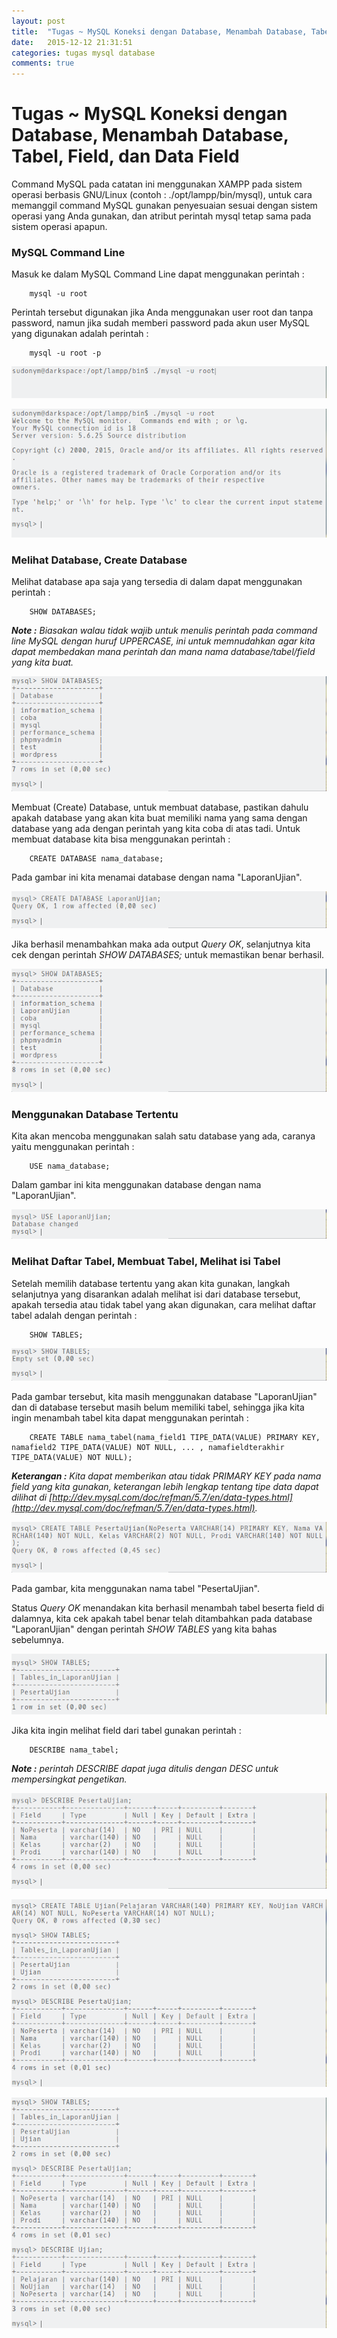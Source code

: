 ```yaml
---
layout: post
title:  "Tugas ~ MySQL Koneksi dengan Database, Menambah Database, Tabel, Field, dan Data Field"
date:   2015-12-12 21:31:51
categories: tugas mysql database
comments: true
---
```


# Tugas ~ MySQL Koneksi dengan Database, Menambah Database, Tabel, Field, dan Data Field

Command MySQL pada catatan ini menggunakan XAMPP pada sistem operasi berbasis GNU/Linux (contoh : ./opt/lampp/bin/mysql), untuk cara memanggil command MySQL gunakan penyesuaian sesuai dengan sistem operasi yang Anda gunakan, dan atribut perintah mysql tetap sama pada sistem operasi apapun.

### MySQL Command Line
Masuk ke dalam MySQL Command Line dapat menggunakan perintah :

``` 
    mysql -u root
```

Perintah tersebut digunakan jika Anda menggunakan user root dan tanpa password, namun jika sudah memberi password pada akun user MySQL yang digunakan adalah perintah :

``` 
    mysql -u root -p
```

![Gambar 1](/images/mysql/1.png)

![Gambar 2](/images/mysql/2.png)

### Melihat Database, Create Database
Melihat database apa saja yang tersedia di dalam dapat menggunakan perintah :

``` 
    SHOW DATABASES;
```

_**Note :** Biasakan walau tidak wajib untuk menulis perintah pada command line MySQL dengan huruf UPPERCASE, ini untuk memnudahkan agar kita dapat membedakan mana perintah dan mana nama database/tabel/field yang kita buat._

![Gambar 3](/images/mysql/3.png)

Membuat (Create) Database, untuk membuat database, pastikan dahulu apakah database yang akan kita buat memiliki nama yang sama dengan database yang ada dengan perintah yang kita coba di atas tadi. Untuk membuat database kita bisa menggunakan perintah :

``` 
    CREATE DATABASE nama_database;
```

Pada gambar ini kita menamai database dengan nama "LaporanUjian".

![Gambar 4](/images/mysql/4.png)

Jika berhasil menambahkan maka ada output _Query OK_, selanjutnya kita cek dengan perintah _SHOW DATABASES;_ untuk memastikan benar berhasil.

![Gambar 5](/images/mysql/5.png)

### Menggunakan Database Tertentu

Kita akan mencoba menggunakan salah satu database yang ada, caranya yaitu menggunakan perintah :

```
    USE nama_database;
```

Dalam gambar ini kita menggunakan database dengan nama "LaporanUjian".

![Gambar 6](/images/mysql/6.png)

### Melihat Daftar Tabel, Membuat Tabel, Melihat isi Tabel

Setelah memilih database tertentu yang akan kita gunakan, langkah selanjutnya yang disarankan adalah melihat isi dari database tersebut, apakah tersedia atau tidak tabel yang akan digunakan, cara melihat daftar tabel adalah dengan perintah :

```
    SHOW TABLES;
```

![Gambar 7](/images/mysql/7.png)

Pada gambar tersebut, kita masih menggunakan database "LaporanUjian" dan di database tersebut masih belum memiliki tabel, sehingga jika kita ingin menambah tabel kita dapat menggunakan perintah :

```
    CREATE TABLE nama_tabel(nama_field1 TIPE_DATA(VALUE) PRIMARY KEY, namafield2 TIPE_DATA(VALUE) NOT NULL, ... , namafieldterakhir TIPE_DATA(VALUE) NOT NULL);
```

_**Keterangan :** Kita dapat memberikan atau tidak PRIMARY KEY pada nama field yang kita gunakan, keterangan lebih lengkap tentang tipe data dapat dilihat di [http://dev.mysql.com/doc/refman/5.7/en/data-types.html](http://dev.mysql.com/doc/refman/5.7/en/data-types.html)._

![Gambar 8](/images/mysql/8.png)

Pada gambar, kita menggunakan nama tabel "PesertaUjian".

Status _Query OK_ menandakan kita berhasil menambah tabel beserta field di dalamnya, kita cek apakah tabel benar telah ditambahkan pada database "LaporanUjian" dengan perintah _SHOW TABLES_ yang kita bahas sebelumnya.

![Gambar 10](/images/mysql/10.png)

Jika kita ingin melihat field dari tabel gunakan perintah :

```
    DESCRIBE nama_tabel;
```

_**Note :** perintah DESCRIBE dapat juga ditulis dengan DESC untuk mempersingkat pengetikan._

![Gambar 9](/images/mysql/9.png)

![Gambar 11](/images/mysql/11.png)

![Gambar 12](/images/mysql/12.png)

### 